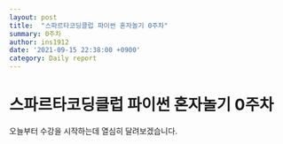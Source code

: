 ```yaml
---
layout: post
title:  "스파르타코딩클럽 파이썬 혼자놀기 0주차"
summary: 0주차
author: ins1912
date: '2021-09-15 22:38:00 +0900'
category: Daily report
---
```


# 스파르타코딩클럽 파이썬 혼자놀기 0주차

오늘부터 수강을 시작하는데 열심히 달려보겠습니다.

